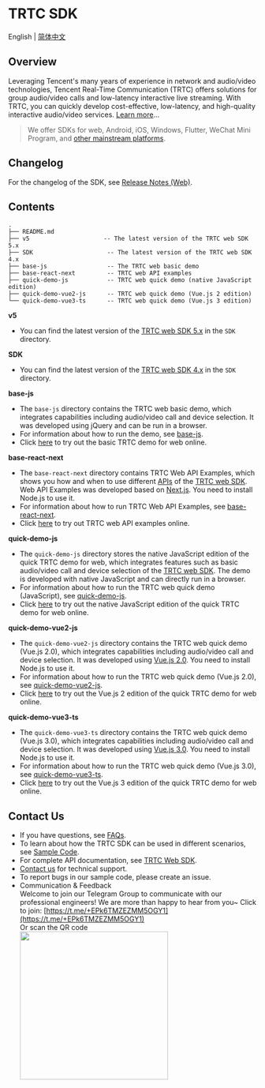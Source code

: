 # TRTC SDK

English | [简体中文](./README-zh_CN.md)

## Overview

Leveraging Tencent's many years of experience in network and audio/video technologies, Tencent Real-Time Communication (TRTC) offers solutions for group audio/video calls and low-latency interactive live streaming. With TRTC, you can quickly develop cost-effective, low-latency, and high-quality interactive audio/video services. [Learn more](https://trtc.io/document)...

> We offer SDKs for web, Android, iOS, Windows, Flutter, WeChat Mini Program, and [other mainstream platforms](https://github.com/LiteAVSDK?q=TRTC_&type=all&sort=).

## Changelog

For the changelog of the SDK, see [Release Notes (Web)](https://trtc.io/document/53626).

## Contents

```
.
├── README.md
├── v5                     -- The latest version of the TRTC web SDK 5.x
├── SDK                     -- The latest version of the TRTC web SDK 4.x
├── base-js                 -- The TRTC web basic demo
├── base-react-next         -- TRTC web API examples
├── quick-demo-js           -- TRTC web quick demo (native JavaScript edition)
├── quick-demo-vue2-js      -- TRTC web quick demo (Vue.js 2 edition)
└── quick-demo-vue3-ts      -- TRTC web quick demo (Vue.js 3 edition)
```

**v5**

- You can find the latest version of the [TRTC web SDK 5.x](https://www.npmjs.com/package/trtc-sdk-v5) in the `SDK` directory.

**SDK**

- You can find the latest version of the [TRTC web SDK 4.x](https://www.npmjs.com/package/trtc-js-sdk) in the `SDK` directory.

**base-js**

- The `base-js` directory contains the TRTC web basic demo, which integrates capabilities including audio/video call and device selection. It was developed using jQuery and can be run in a browser.
- For information about how to run the demo, see [base-js](https://github.com/LiteAVSDK/TRTC_Web/tree/main/base-js).
- Click [here](https://web.sdk.qcloud.com/trtc/webrtc/demo/latest/official-demo/index.html) to try out the basic TRTC demo for web online.

**base-react-next**

- The `base-react-next` directory contains TRTC Web API Examples, which shows you how and when to use different [APIs](https://web.sdk.qcloud.com/trtc/webrtc/doc/en/Client.html) of the [TRTC web SDK](https://www.npmjs.com/package/trtc-js-sdk). Web API Examples was developed based on [Next.js](https://www.nextjs.cn/). You need to install Node.js to use it.
- For information about how to run TRTC Web API Examples, see [base-react-next](https://github.com/LiteAVSDK/TRTC_Web/tree/main/base-react-next).
- Click [here](https://web.sdk.qcloud.com/trtc/webrtc/demo/api-sample/basic-rtc.html?lang=en) to try out TRTC web API examples online.

**quick-demo-js**

- The `quick-demo-js` directory stores the native JavaScript edition of the quick TRTC demo for web, which integrates features such as basic audio/video call and device selection of the [TRTC web SDK](https://www.npmjs.com/package/trtc-js-sdk). The demo is developed with native JavaScript and can directly run in a browser.
- For information about how to run the TRTC web quick demo (JavaScript), see [quick-demo-js](https://github.com/LiteAVSDK/TRTC_Web/tree/main/quick-demo-js).
- Click [here](https://web.sdk.qcloud.com/trtc/webrtc/demo/quick-demo-js/index.html) to try out the native JavaScript edition of the quick TRTC demo for web online.

**quick-demo-vue2-js**

- The `quick-demo-vue2-js` directory contains the TRTC web quick demo (Vue.js 2.0), which integrates capabilities including audio/video call and device selection. It was developed using [Vue.js 2.0](https://v2.vuejs.org/). You need to install Node.js to use it.
- For information about how to run the TRTC web quick demo (Vue.js 2.0), see [quick-demo-vue2-js](https://github.com/LiteAVSDK/TRTC_Web/tree/main/quick-demo-vue2-js).
- Click [here](https://web.sdk.qcloud.com/trtc/webrtc/demo/quick-demo-vue2-js/index.html) to try out the Vue.js 2 edition of the quick TRTC demo for web online.

**quick-demo-vue3-ts**

- The `quick-demo-vue3-ts` directory contains the TRTC web quick demo (Vue.js 3.0), which integrates capabilities including audio/video call and device selection. It was developed using [Vue.js 3.0](https://vuejs.org/). You need to install Node.js to use it.
- For information about how to run the TRTC web quick demo (Vue.js 3.0), see [quick-demo-vue3-ts](https://github.com/LiteAVSDK/TRTC_Web/tree/main/quick-demo-vue3-ts).
- Click [here](https://web.sdk.qcloud.com/trtc/webrtc/demo/quick-demo-vue3-ts/index.html) to try out the Vue.js 3 edition of the quick TRTC demo for web online.


## Contact Us

- If you have questions, see [FAQs](https://cloud.tencent.com/document/product/647/43018).
- To learn about how the TRTC SDK can be used in different scenarios, see [Sample Code](https://intl.cloud.tencent.com/document/product/647/42963).
- For complete API documentation, see [TRTC Web SDK](https://web.sdk.qcloud.com/trtc/webrtc/doc/en/index.html).
- [Contact us](https://intl.cloud.tencent.com/contact-us) for technical support.
- To report bugs in our sample code, please create an issue.
- Communication & Feedback   
Welcome to join our Telegram Group to communicate with our professional engineers! We are more than happy to hear from you~
Click to join: [https://t.me/+EPk6TMZEZMM5OGY1](https://t.me/+EPk6TMZEZMM5OGY1)   
Or scan the QR code   
  <img src="https://qcloudimg.tencent-cloud.cn/raw/79cbfd13877704ff6e17f30de09002dd.jpg" width="300px">    
